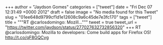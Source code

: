 
+++
author = "Jaydson Gomes"
categories = ["tweet"]
date = "Fri Dec 07 12:31:49 +0000 2012"
draft = false
image = "No media found for this Tweet"
slug = "01ee648d9799cf1d1e12608c9a6c45de7e3fc170"
tags = ["tweet"]
title = """RT @carlosdomingo: Mozill..."""
tweet = true
tweet_url = "https://twitter.com/jaydson/status/277027632732856320"
+++
RT @carlosdomingo: Mozilla to developers: Come build apps for Firefox OS! http://t.co/qF8GQCvg
